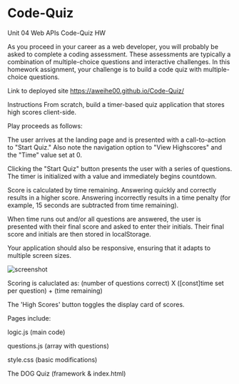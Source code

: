 # Code-Quiz
Unit 04 Web APIs Code-Quiz HW

As you proceed in your career as a web developer, you will probably be asked to complete a coding assessment. These assessments are typically a combination of multiple-choice questions and interactive challenges. In this homework assignment, your challenge is to build a code quiz with multiple-choice questions.

Link to deployed site https://aweihe00.github.io/Code-Quiz/

Instructions
From scratch, build a timer-based quiz application that stores high scores client-side.

Play proceeds as follows:

The user arrives at the landing page and is presented with a call-to-action to "Start Quiz." Also note the navigation option to "View Highscores" and the "Time" value set at 0.

Clicking the "Start Quiz" button presents the user with a series of questions. The timer is initialized with a value and immediately begins countdown.

Score is calculated by time remaining. Answering quickly and correctly results in a higher score. Answering incorrectly results in a time penalty (for example, 15 seconds are subtracted from time remaining).

When time runs out and/or all questions are answered, the user is presented with their final score and asked to enter their initials. Their final score and initials are then stored in localStorage.

Your application should also be responsive, ensuring that it adapts to multiple screen sizes.

![screenshot](https://user-images.githubusercontent.com/56567819/69092068-3fd70780-0a11-11ea-8131-30efc3a5cae7.png)



Scoring is caluclated as: (number of questions correct) X ([const]time set per question) + (time remaining)

The 'High Scores' button toggles the display card of scores.

Pages include:

logic.js (main code)

questions.js (array with questions)

style.css (basic modifications) 

The DOG Quiz (framework & index.html)
